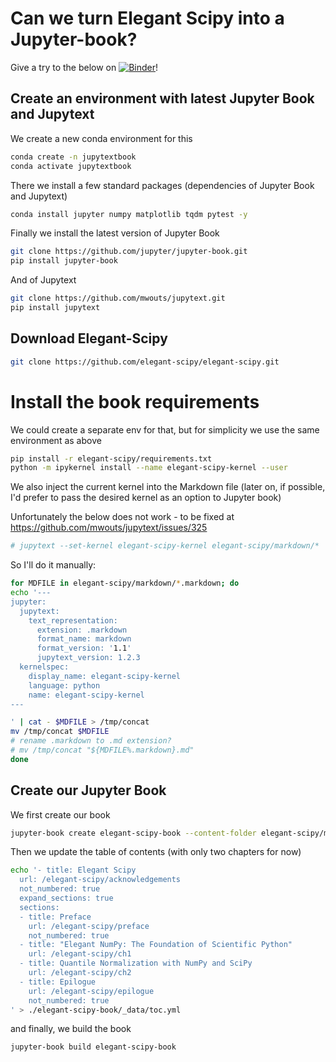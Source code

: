 # Can we turn Elegant Scipy into a Jupyter-book?

Give a try to the below on [![Binder](https://mybinder.org/badge_logo.svg)](https://mybinder.org/v2/gh/mwouts/jupyter-book-experiments/master?filepath=Elegant_Scipy_as_a_Jupyter_Book.md)!

## Create an environment with latest Jupyter Book and Jupytext

We create a new conda environment for this

```bash
conda create -n jupytextbook
conda activate jupytextbook
```

There we install a few standard packages (dependencies of Jupyter Book and Jupytext)

```bash
conda install jupyter numpy matplotlib tqdm pytest -y
```

Finally we install the latest version of Jupyter Book

```bash
git clone https://github.com/jupyter/jupyter-book.git
pip install jupyter-book
```

And of Jupytext

```bash
git clone https://github.com/mwouts/jupytext.git
pip install jupytext
```

## Download Elegant-Scipy

```bash
git clone https://github.com/elegant-scipy/elegant-scipy.git
```

# Install the book requirements

We could create a separate env for that, but for simplicity we use the same environment as above

```bash
pip install -r elegant-scipy/requirements.txt
python -m ipykernel install --name elegant-scipy-kernel --user
```

We also inject the current kernel into the Markdown file (later on, if possible, I'd prefer to pass the desired kernel as an option to Jupyter book)

Unfortunately the below does not work - to be fixed at https://github.com/mwouts/jupytext/issues/325

```bash
# jupytext --set-kernel elegant-scipy-kernel elegant-scipy/markdown/*
```

So I'll do it manually:

```bash
for MDFILE in elegant-scipy/markdown/*.markdown; do
echo '---
jupyter:
  jupytext:
    text_representation:
      extension: .markdown
      format_name: markdown
      format_version: '1.1'
      jupytext_version: 1.2.3
  kernelspec:
    display_name: elegant-scipy-kernel
    language: python
    name: elegant-scipy-kernel
---

' | cat - $MDFILE > /tmp/concat
mv /tmp/concat $MDFILE
# rename .markdown to .md extension?
# mv /tmp/concat "${MDFILE%.markdown}.md"
done
```

## Create our Jupyter Book

We first create our book

```bash
jupyter-book create elegant-scipy-book --content-folder elegant-scipy/markdown --license elegant-scipy/LICENSE.md
```

Then we update the table of contents (with only two chapters for now)

```bash
echo '- title: Elegant Scipy
  url: /elegant-scipy/acknowledgements
  not_numbered: true
  expand_sections: true
  sections:
  - title: Preface
    url: /elegant-scipy/preface
    not_numbered: true
  - title: "Elegant NumPy: The Foundation of Scientific Python"
    url: /elegant-scipy/ch1
  - title: Quantile Normalization with NumPy and SciPy
    url: /elegant-scipy/ch2
  - title: Epilogue
    url: /elegant-scipy/epilogue
    not_numbered: true
' > ./elegant-scipy-book/_data/toc.yml
```

and finally, we build the book

```bash
jupyter-book build elegant-scipy-book
```
